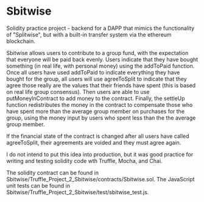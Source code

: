 # Sbitwise
Solidity practice project - backend for a DAPP that mimics the functionality of "Splitwise", but with a built-in transfer system via the ethereum blockchain. 

Sbitwise allows users to contribute to a group fund, with the expectation that everyone will be paid back evenly. Users indicate that they have bought something (in real life, with personal money) using the addToPaid function. Once all users have used addToPaid to indicate everything they have bought for the group, all users will use agreeToSplit to indicate that they agree those really are the values that their friends have spent (this is based on real life group consensus). Then users are able to use putMoneyInContract to add money to the contract. Finally, the settleUp function redistributes the money in the contract to compensate those who have spent more than the average group member on purchases for the group, using the money input by users who spent less than the the average group member. 

If the financial state of the contract is changed after all users have called agreeToSplit, their agreements are voided and they must agree again. 

I do not intend to put this idea into production, but it was good practice for writing and testing solidity code wth Truffle, Mocha, and Chai. 

The solidity contract can be found in Sbitwise/Truffle_Project_2_Sbitwise/contracts/Sbitwise.sol. 
The JavaScript unit tests can be found in Sbitwise/Truffle_Project_2_Sbitwise/test/sbitwise_test.js.

